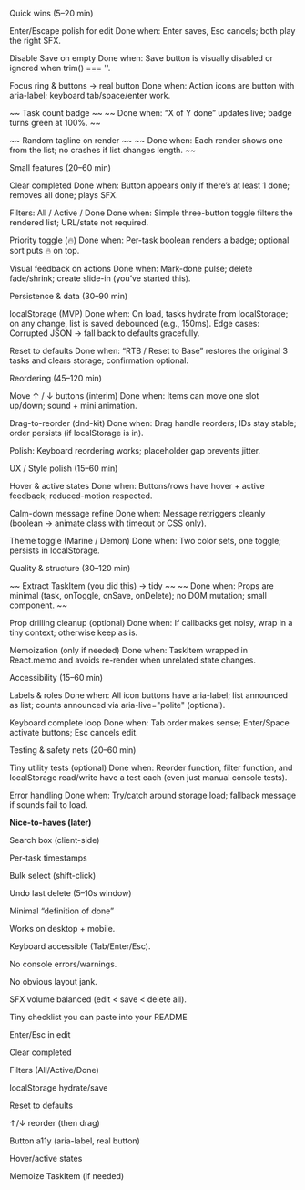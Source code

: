 Quick wins (5–20 min)

Enter/Escape polish for edit
Done when: Enter saves, Esc cancels; both play the right SFX.

Disable Save on empty
Done when: Save button is visually disabled or ignored when trim() === ''.

Focus ring & buttons → real button
Done when: Action icons are button with aria-label; keyboard tab/space/enter work.

~~ Task count badge ~~
~~ Done when: “X of Y done” updates live; badge turns green at 100%. ~~

~~ Random tagline on render ~~
~~ Done when: Each render shows one from the list; no crashes if list changes length. ~~

Small features (20–60 min)

Clear completed
Done when: Button appears only if there’s at least 1 done; removes all done; plays SFX.

Filters: All / Active / Done
Done when: Simple three-button toggle filters the rendered list; URL/state not required.

Priority toggle (🔥)
Done when: Per-task boolean renders a badge; optional sort puts 🔥 on top.

Visual feedback on actions
Done when: Mark-done pulse; delete fade/shrink; create slide-in (you’ve started this).

Persistence & data (30–90 min)

localStorage (MVP)
Done when: On load, tasks hydrate from localStorage; on any change, list is saved debounced (e.g., 150ms).
Edge cases: Corrupted JSON → fall back to defaults gracefully.

Reset to defaults
Done when: “RTB / Reset to Base” restores the original 3 tasks and clears storage; confirmation optional.

Reordering (45–120 min)

Move ↑ / ↓ buttons (interim)
Done when: Items can move one slot up/down; sound + mini animation.

Drag-to-reorder (dnd-kit)
Done when: Drag handle reorders; IDs stay stable; order persists (if localStorage is in).

Polish: Keyboard reordering works; placeholder gap prevents jitter.

UX / Style polish (15–60 min)

Hover & active states
Done when: Buttons/rows have hover + active feedback; reduced-motion respected.

Calm-down message refine
Done when: Message retriggers cleanly (boolean → animate class with timeout or CSS only).

Theme toggle (Marine / Demon)
Done when: Two color sets, one toggle; persists in localStorage.

Quality & structure (30–120 min)

~~ Extract TaskItem (you did this) → tidy ~~
~~ Done when: Props are minimal (task, onToggle, onSave, onDelete); no DOM mutation; small component. ~~

Prop drilling cleanup (optional)
Done when: If callbacks get noisy, wrap in a tiny context; otherwise keep as is.

Memoization (only if needed)
Done when: TaskItem wrapped in React.memo and avoids re-render when unrelated state changes.

Accessibility (15–60 min)

Labels & roles
Done when: All icon buttons have aria-label; list announced as list; counts announced via aria-live="polite" (optional).

Keyboard complete loop
Done when: Tab order makes sense; Enter/Space activate buttons; Esc cancels edit.

Testing & safety nets (20–60 min)

Tiny utility tests (optional)
Done when: Reorder function, filter function, and localStorage read/write have a test each (even just manual console tests).

Error handling
Done when: Try/catch around storage load; fallback message if sounds fail to load.

**Nice-to-haves (later)**

Search box (client-side)

Per-task timestamps

Bulk select (shift-click)

Undo last delete (5–10s window)

Minimal “definition of done”

Works on desktop + mobile.

Keyboard accessible (Tab/Enter/Esc).

No console errors/warnings.

No obvious layout jank.

SFX volume balanced (edit < save < delete all).

Tiny checklist you can paste into your README

 Enter/Esc in edit

 Clear completed

 Filters (All/Active/Done)

 localStorage hydrate/save

 Reset to defaults

 ↑/↓ reorder (then drag)

 Button a11y (aria-label, real button)

 Hover/active states

 Memoize TaskItem (if needed)